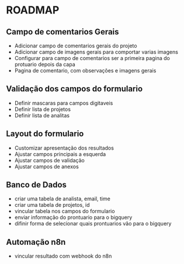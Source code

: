 # ROADMAP

## Campo de comentarios Gerais
* Adicionar campo de comentarios gerais do projeto
* Adicionar campo de imagens gerais para comportar varias imagens
* Configurar para campo de comentarios ser a primeira pagina do protuario depois da capa
* Pagina de comentario, com observações e imagens gerais

## Validação dos campos do formulario
* Definir mascaras para campos digitaveis
* Definir lista de projetos
* Definir lista de analitas

## Layout do formulario
* Customizar apresentação dos resultados
* Ajustar campos principais a esquerda
* Ajustar campos de validação
* Ajustar campos de anexos

## Banco de Dados
* criar uma tabela de analista, email, time
* criar uma tabela de projetos, id
* vincular tabela nos campos do formulario
* enviar informação do prontuario para o bigquery
* difinir forma de selecionar quais prontuarios vão para o bigquery

## Automação n8n
* vincular resultado com webhook do n8n